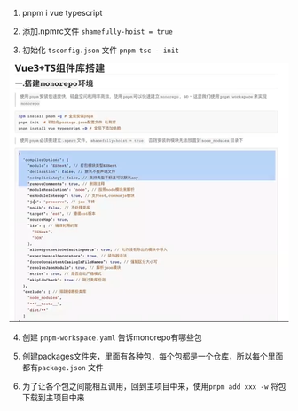 1. pnpm i vue typescript

2. 添加.npmrc文件 ```shamefully-hoist = true```

3. 初始化 ```tsconfig.json``` 文件 ```pnpm tsc --init```

![alt text](image.png)

4. 创建 ```pnpm-workspace.yaml``` 告诉monorepo有哪些包

5. 创建packages文件夹，里面有各种包，每个包都是一个仓库，所以每个里面都有```package.json``` 文件

6. 为了让各个包之间能相互调用，回到主项目中来，使用```pnpm add xxx -w``` 将包下载到主项目中来